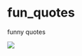 # fun_quotes
funny quotes

[![](https://jitpack.io/v/sravan-ggktech/fun_quotes.svg)](https://jitpack.io/#sravan-ggktech/fun_quotes)
